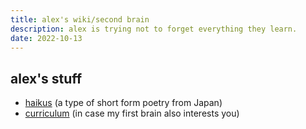 ```yaml
---
title: alex's wiki/second brain
description: alex is trying not to forget everything they learn.
date: 2022-10-13
---
```


## alex's stuff

- [haikus](https://haiku.alexaa.dev) (a type of short form poetry from Japan)
- [curriculum](https://alexaa.dev) (in case my first brain also interests you)
